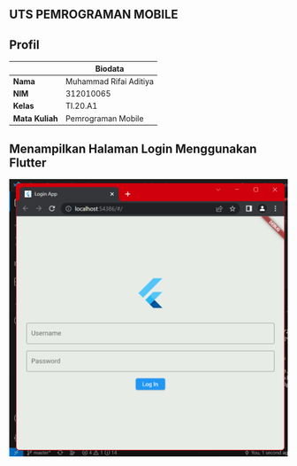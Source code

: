 ## UTS PEMROGRAMAN MOBILE

## Profil
| | Biodata |
| -------- | --- |
| **Nama** | Muhammad Rifai Aditiya |
| **NIM** | 312010065 |
| **Kelas** | TI.20.A1 |
| **Mata Kuliah** | Pemrograman Mobile |

## Menampilkan Halaman Login Menggunakan Flutter

![img](img/login.png)